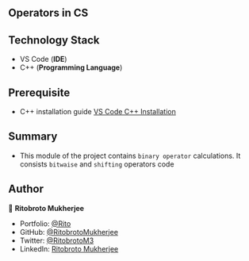## Operators in CS

## Technology Stack
- VS Code (**IDE**)
- C++ (**Programming Language**)

## Prerequisite
- C++ installation guide [VS Code C++ Installation](https://code.visualstudio.com/docs/languages/cpp)

## Summary
- This module of the project contains `binary operator` calculations. It consists `bitwaise` and `shifting` operators code

## Author


👤 **Ritobroto Mukherjee**

- Portfolio: [@Rito](https://ritobrotomukherjee.github.io/Work-Portfolio/)
- GitHub: [@RitobrotoMukherjee](https://github.com/RitobrotoMukherjee)
- Twitter: [@RitobrotoM3](https://twitter.com/RitobrotoM3)
- LinkedIn: [Ritobroto Mukherjee](https://www.linkedin.com/in/ritobroto-mukherjee-519148ba/)

